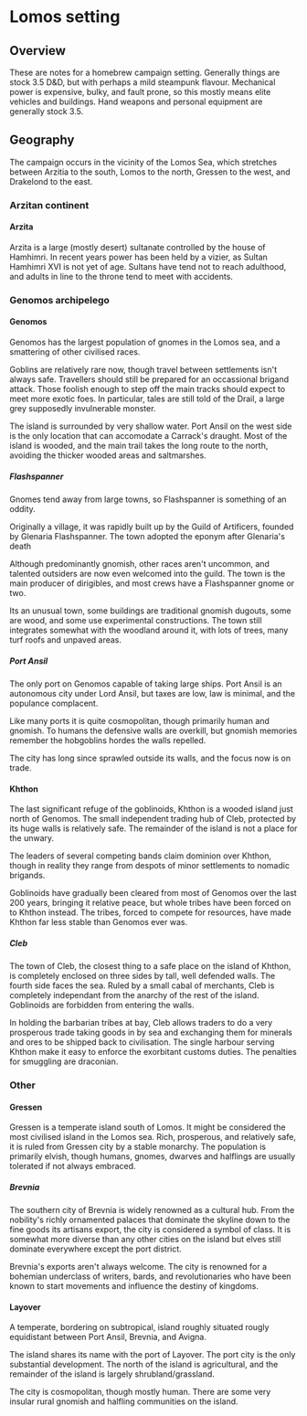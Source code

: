 # Lomos setting

## Overview

These are notes for a homebrew campaign setting. Generally things are stock 3.5 D&D, but with perhaps a mild steampunk flavour. Mechanical power is expensive, bulky, and fault prone, so this mostly means elite vehicles and buildings. Hand weapons and personal equipment are generally stock 3.5.

## Geography

The campaign occurs in the vicinity of the Lomos Sea, which stretches between Arzitia to the south, Lomos to the north, Gressen to the west, and Drakelond to the east.

### Arzitan continent

#### Arzita

Arzita is a large (mostly desert) sultanate controlled by the house of Hamhimri. In recent years power has been held by a vizier, as Sultan Hamhimri XVI is not yet of age. Sultans have tend not to reach adulthood, and adults in line to the throne tend to meet with accidents.

### Genomos archipelego

#### Genomos

Genomos has the largest population of gnomes in the Lomos sea, and a smattering of other civilised races.

Goblins are relatively rare now, though travel between settlements isn't always safe. Travellers should still be prepared for an occassional brigand attack. Those foolish enough to step off the main tracks should expect to meet more exotic foes. In particular, tales are still told of the Drail, a large grey supposedly invulnerable monster.

The island is surrounded by very shallow water. Port Ansil on the west side is the only location that can accomodate a Carrack's draught. Most of the island is wooded, and the main trail takes the long route to the north, avoiding the thicker wooded areas and saltmarshes.

##### Flashspanner

Gnomes tend away from large towns, so Flashspanner is something of an oddity.

Originally a village, it was rapidly built up by the Guild of Artificers, founded by Glenaria Flashspanner. The town adopted the eponym after Glenaria's death

Although predominantly gnomish, other races aren't uncommon, and talented outsiders are now even welcomed into the guild. The town is the main producer of dirigibles, and most crews have a Flashspanner gnome or two.

Its an unusual town, some buildings are traditional gnomish dugouts, some are wood, and some use experimental constructions. The town still integrates somewhat with the woodland around it, with lots of trees, many turf roofs and unpaved areas.

##### Port Ansil

The only port on Genomos capable of taking large ships. Port Ansil is an autonomous city under Lord Ansil, but taxes are low, law is minimal, and the populance complacent.

Like many ports it is quite cosmopolitan, though primarily human and gnomish. To humans the defensive walls are overkill, but gnomish memories remember the hobgoblins hordes the walls repelled.

The city has long since sprawled outside its walls, and the focus now is on trade.

#### Khthon

The last significant refuge of the goblinoids, Khthon is a wooded island just north of Genomos. The small independent trading hub of Cleb, protected by its huge walls is relatively safe. The remainder of the island is not a place for the unwary.

The leaders of several competing bands claim dominion over Khthon, though in reality they range from despots of minor settlements to nomadic brigands.

Goblinoids have gradually been cleared from most of Genomos over the last 200 years, bringing it relative peace, but whole tribes have been forced on to Khthon instead.  The tribes, forced to compete for resources, have made Khthon far less stable than Genomos ever was.

##### Cleb

The town of Cleb, the closest thing to a safe place on the island of Khthon, is completely enclosed on three sides by tall, well defended walls. The fourth side faces the sea. Ruled by a small cabal of merchants, Cleb is completely independant from the anarchy of the rest of the island. Goblinoids are forbidden from entering the walls.

In holding the barbarian tribes at bay, Cleb allows traders to do a very prosperous trade taking goods in by sea and exchanging them for minerals and ores to be shipped back to civilisation. The single harbour serving Khthon make it easy to enforce the exorbitant customs duties. The penalties for smuggling are draconian.

### Other
#### Gressen

Gressen is a temperate island south of Lomos. It might be considered the most civilised island in the Lomos sea. Rich, prosperous, and relatively safe, it is ruled from Gressen city by a stable monarchy. The population is primarily elvish, though humans, gnomes, dwarves and halflings are usually tolerated if not always embraced.

##### Brevnia

The southern city of Brevnia is widely renowned as a cultural hub. From the nobility's richly ornamented palaces that dominate the skyline down to the fine goods its artisans export, the city is considered a symbol of class. It is somewhat more diverse than any other cities on the island but elves still dominate everywhere except the port district.

Brevnia's exports aren't always welcome. The city is renowned for a bohemian underclass of writers, bards, and revolutionaries who have been known to start movements and influence the destiny of kingdoms.

#### Layover

A temperate, bordering on subtropical, island roughly situated rougly equidistant between Port Ansil, Brevnia, and Avigna.

The island shares its name with the port of Layover. The port city is the only substantial development. The north of the island is agricultural, and the remainder of the island is largely shrubland/grassland.

The city is cosmopolitan, though mostly human. There are some very insular rural gnomish and halfling communities on the island.


